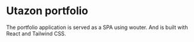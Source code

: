 # Utazon portfolio

The portfolio application is served as a SPA using wouter. And is built with React and Tailwind CSS.
